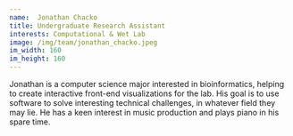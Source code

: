 ```yaml
---
name:  Jonathan Chacko
title: Undergraduate Research Assistant
interests: Computational & Wet Lab
image: /img/team/jonathan_chacko.jpeg
im_width: 160
im_height: 160
---
```

Jonathan is a computer science major interested in bioinformatics, helping to create interactive front-end visualizations for the lab. His goal is to use software to solve interesting technical challenges, in whatever field they may lie. He has a keen interest in music production and plays piano in his spare time.
